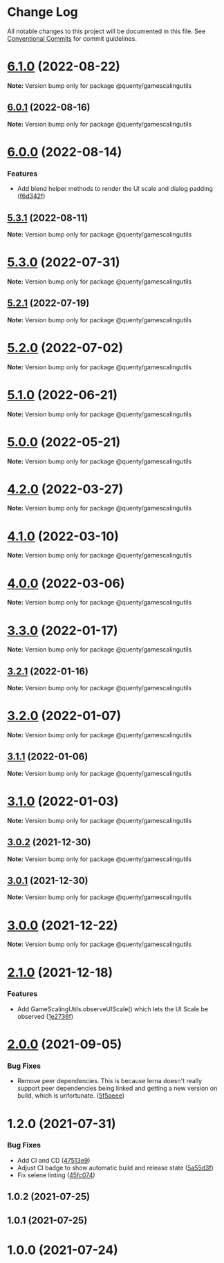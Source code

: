 # Change Log

All notable changes to this project will be documented in this file.
See [Conventional Commits](https://conventionalcommits.org) for commit guidelines.

# [6.1.0](https://github.com/Quenty/NevermoreEngine/compare/@quenty/gamescalingutils@6.0.1...@quenty/gamescalingutils@6.1.0) (2022-08-22)

**Note:** Version bump only for package @quenty/gamescalingutils





## [6.0.1](https://github.com/Quenty/NevermoreEngine/compare/@quenty/gamescalingutils@6.0.0...@quenty/gamescalingutils@6.0.1) (2022-08-16)

**Note:** Version bump only for package @quenty/gamescalingutils





# [6.0.0](https://github.com/Quenty/NevermoreEngine/compare/@quenty/gamescalingutils@5.3.1...@quenty/gamescalingutils@6.0.0) (2022-08-14)


### Features

* Add blend helper methods to render the UI scale and dialog padding ([f6d342f](https://github.com/Quenty/NevermoreEngine/commit/f6d342ffd92f0df04011efe762d294f681e19d8c))





## [5.3.1](https://github.com/Quenty/NevermoreEngine/compare/@quenty/gamescalingutils@5.3.0...@quenty/gamescalingutils@5.3.1) (2022-08-11)

**Note:** Version bump only for package @quenty/gamescalingutils





# [5.3.0](https://github.com/Quenty/NevermoreEngine/compare/@quenty/gamescalingutils@5.2.1...@quenty/gamescalingutils@5.3.0) (2022-07-31)

**Note:** Version bump only for package @quenty/gamescalingutils





## [5.2.1](https://github.com/Quenty/NevermoreEngine/compare/@quenty/gamescalingutils@5.2.0...@quenty/gamescalingutils@5.2.1) (2022-07-19)

**Note:** Version bump only for package @quenty/gamescalingutils





# [5.2.0](https://github.com/Quenty/NevermoreEngine/compare/@quenty/gamescalingutils@5.1.0...@quenty/gamescalingutils@5.2.0) (2022-07-02)

**Note:** Version bump only for package @quenty/gamescalingutils





# [5.1.0](https://github.com/Quenty/NevermoreEngine/compare/@quenty/gamescalingutils@5.0.0...@quenty/gamescalingutils@5.1.0) (2022-06-21)

**Note:** Version bump only for package @quenty/gamescalingutils





# [5.0.0](https://github.com/Quenty/NevermoreEngine/compare/@quenty/gamescalingutils@4.2.0...@quenty/gamescalingutils@5.0.0) (2022-05-21)

**Note:** Version bump only for package @quenty/gamescalingutils





# [4.2.0](https://github.com/Quenty/NevermoreEngine/compare/@quenty/gamescalingutils@4.1.0...@quenty/gamescalingutils@4.2.0) (2022-03-27)

**Note:** Version bump only for package @quenty/gamescalingutils





# [4.1.0](https://github.com/Quenty/NevermoreEngine/compare/@quenty/gamescalingutils@4.0.0...@quenty/gamescalingutils@4.1.0) (2022-03-10)

**Note:** Version bump only for package @quenty/gamescalingutils





# [4.0.0](https://github.com/Quenty/NevermoreEngine/compare/@quenty/gamescalingutils@3.3.0...@quenty/gamescalingutils@4.0.0) (2022-03-06)

**Note:** Version bump only for package @quenty/gamescalingutils





# [3.3.0](https://github.com/Quenty/NevermoreEngine/compare/@quenty/gamescalingutils@3.2.1...@quenty/gamescalingutils@3.3.0) (2022-01-17)

**Note:** Version bump only for package @quenty/gamescalingutils





## [3.2.1](https://github.com/Quenty/NevermoreEngine/compare/@quenty/gamescalingutils@3.2.0...@quenty/gamescalingutils@3.2.1) (2022-01-16)

**Note:** Version bump only for package @quenty/gamescalingutils





# [3.2.0](https://github.com/Quenty/NevermoreEngine/compare/@quenty/gamescalingutils@3.1.1...@quenty/gamescalingutils@3.2.0) (2022-01-07)

**Note:** Version bump only for package @quenty/gamescalingutils





## [3.1.1](https://github.com/Quenty/NevermoreEngine/compare/@quenty/gamescalingutils@3.1.0...@quenty/gamescalingutils@3.1.1) (2022-01-06)

**Note:** Version bump only for package @quenty/gamescalingutils





# [3.1.0](https://github.com/Quenty/NevermoreEngine/compare/@quenty/gamescalingutils@3.0.2...@quenty/gamescalingutils@3.1.0) (2022-01-03)

**Note:** Version bump only for package @quenty/gamescalingutils





## [3.0.2](https://github.com/Quenty/NevermoreEngine/compare/@quenty/gamescalingutils@3.0.1...@quenty/gamescalingutils@3.0.2) (2021-12-30)

**Note:** Version bump only for package @quenty/gamescalingutils





## [3.0.1](https://github.com/Quenty/NevermoreEngine/compare/@quenty/gamescalingutils@3.0.0...@quenty/gamescalingutils@3.0.1) (2021-12-30)

**Note:** Version bump only for package @quenty/gamescalingutils





# [3.0.0](https://github.com/Quenty/NevermoreEngine/compare/@quenty/gamescalingutils@2.1.0...@quenty/gamescalingutils@3.0.0) (2021-12-22)

**Note:** Version bump only for package @quenty/gamescalingutils





# [2.1.0](https://github.com/Quenty/NevermoreEngine/compare/@quenty/gamescalingutils@2.0.0...@quenty/gamescalingutils@2.1.0) (2021-12-18)


### Features

* Add GameScalingUtils.observeUIScale() which lets the UI Scale be observed ([1e2736f](https://github.com/Quenty/NevermoreEngine/commit/1e2736fca24ff7b6c68d3f3ed32a4f546c9a0189))





# [2.0.0](https://github.com/Quenty/NevermoreEngine/compare/@quenty/gamescalingutils@1.2.0...@quenty/gamescalingutils@2.0.0) (2021-09-05)


### Bug Fixes

* Remove peer dependencies. This is because lerna doesn't really support peer dependencies being linked and getting a new version on build, which is unfortunate. ([5f5aeee](https://github.com/Quenty/NevermoreEngine/commit/5f5aeeea8de9975435309e53679f0ef7064f9dd0))





# 1.2.0 (2021-07-31)


### Bug Fixes

* Add CI and CD ([47513e9](https://github.com/Quenty/NevermoreEngine/commit/47513e9b568162707534af132396dd8756947dd3))
* Adjust CI badge to show automatic build and release state ([5a55d3f](https://github.com/Quenty/NevermoreEngine/commit/5a55d3f19bf8d66a760d67da9b56ed47fab74656))
* Fix selene linting ([45fc074](https://github.com/Quenty/NevermoreEngine/commit/45fc07489ee59127ac6582689f19a0e87c1e5b5a))



## 1.0.2 (2021-07-25)



## 1.0.1 (2021-07-25)



# 1.0.0 (2021-07-24)
